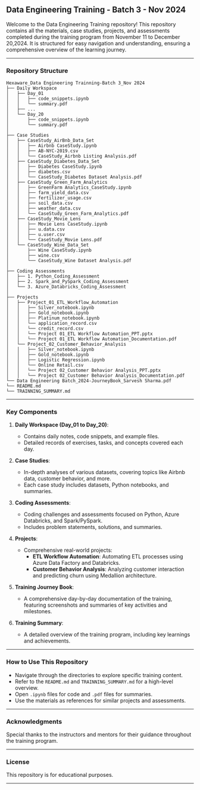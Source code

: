 ## Data Engineering Training - Batch 3 - Nov 2024

Welcome to the Data Engineering Training repository! This repository contains all the materials, case studies, projects, and assessments completed during the training program from November 11 to December 20,2024. It is structured for easy navigation and understanding, ensuring a comprehensive overview of the learning journey.

---

### Repository Structure

```
Hexaware_Data Engineering Trainning-Batch 3_Nov 2024
├── Daily Workspace 
│   ├── Day_01
│   │   ├── code_snippets.ipynb
│   │   └── summary.pdf
│   ├── ...
│   └── Day_20
│       ├── code_snippets.ipynb
│       └── summary.pdf
│
├── Case Studies
│   ├── CaseStudy_AirBnb_Data_Set
│   │   ├── Airbnb CaseStudy.ipynb
│   │   ├── AB-NYC-2019.csv
│   │   └── CaseStudy_Airbnb Listing Analysis.pdf
│   ├── CaseStudy_Diabetes_Data_Set
│   │   ├── Diabetes CaseStudy.ipynb
│   │   ├── diabetes.csv
│   │   └── CaseStudy_Diabetes Dataset Analysis.pdf
│   ├── CaseStudy_Green_Farm_Analytics
│   │   ├── GreenFarm Analytics_CaseStudy.ipynb
│   │   ├── farm_yield_data.csv
│   │   ├── fertilizer_usage.csv
│   │   ├── soil_data.csv
│   │   ├── weather_data.csv
│   │   └── CaseStudy_Green_Farm_Analytics.pdf
│   ├── CaseStudy_Movie_Lens
│   │   ├── Movie Lens CaseStudy.ipynb
│   │   ├── u.data.csv
│   │   ├── u.user.csv
│   │   └── CaseStudy_Movie Lens.pdf
│   └── CaseStudy_Wine_Data_Set
│       ├── Wine CaseStudy.ipynb
│       ├── wine.csv
│       └── CaseStudy_Wine Dataset Analysis.pdf
│
├── Coding Assessments
│   ├── 1. Python_Coding_Assessment
│   ├── 2. Spark_and_PySpark_Coding_Assessment
│   └── 3. Azure_Databricks_Coding_Assessment
│
├── Projects
│   ├── Project_01_ETL_Workflow_Automation
│   │   ├── Silver_notebook.ipynb
│   │   ├── Gold_notebook.ipynb
│   │   ├── Platinum_notebook.ipynb
│   │   └── application_record.csv
│   │   └── credit_record.csv
│   │   └── Project 01_ETL Workflow Automation_PPT.pptx
│   │   └── Project 01_ETL Workflow Automation_Documentation.pdf
│   └── Project_02_Customer_Behavior_Analysis
│   │   ├── Silver_notebook.ipynb
│   │   ├── Gold_notebook.ipynb
│   │   ├── Logistic Regression.ipynb
│   │   └── Online Retail.csv
│   │   └── Project 02_Customer Behavior Analysis_PPT.pptx
│   │   └── Project 02_Customer Behavior Analysis_Documentation.pdf
└── Data Engineering Batch_2024-JourneyBook_Sarvesh Sharma.pdf
└── README.md
└── TRAINNING_SUMMARY.md
```

---

### Key Components

1. **Daily Workspace (Day_01 to Day_20)**:
   - Contains daily notes, code snippets, and example files.
   - Detailed records of exercises, tasks, and concepts covered each day.

2. **Case Studies**:
   - In-depth analyses of various datasets, covering topics like Airbnb data, customer behavior, and more.
   - Each case study includes datasets, Python notebooks, and summaries.

3. **Coding Assessments**:
   - Coding challenges and assessments focused on Python, Azure Databricks, and Spark/PySpark.
   - Includes problem statements, solutions, and summaries.

4. **Projects**:
   - Comprehensive real-world projects:
     - **ETL Workflow Automation**: Automating ETL processes using Azure Data Factory and Databricks.
     - **Customer Behavior Analysis**: Analyzing customer interaction and predicting churn using Medallion architecture.

5. **Training Journey Book**:
   - A comprehensive day-by-day documentation of the training, featuring screenshots and summaries of key activities and milestones.

6. **Training Summary**:
   - A detailed overview of the training program, including key learnings and achievements.

---

### How to Use This Repository

- Navigate through the directories to explore specific training content.
- Refer to the `README.md` and `TRAINNING_SUMMARY.md` for a high-level overview.
- Open `.ipynb` files for code and `.pdf` files for summaries.
- Use the materials as references for similar projects and assessments.

---

### Acknowledgments

Special thanks to the instructors and mentors for their guidance throughout the training program. 

---

### License

This repository is for educational purposes. 

---
